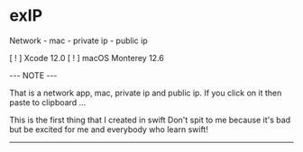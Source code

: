 # exIP
 Network - mac - private ip - public ip


[ ! ] Xcode 12.0
[ ! ] macOS Monterey 12.6


--- NOTE ---

That is a network app, mac, private ip and public ip.
If you click on it then paste to clipboard ...

This is the first thing that I created in swift
Don't spit to me because it's bad but be excited for me and everybody who learn swift!

-------------
